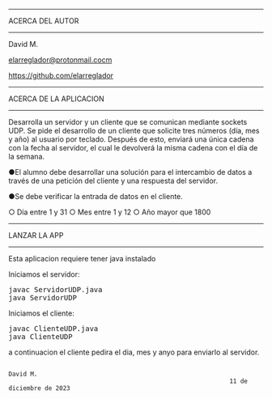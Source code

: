 ************************************
ACERCA DEL AUTOR
************************************

David M.

elarreglador@protonmail.cocm

https://github.com/elarreglador


************************************
ACERCA DE LA APLICACION
************************************
Desarrolla un servidor y un cliente que se comunican mediante sockets UDP.
Se pide el desarrollo de un cliente que solicite tres números (día, mes y año) al usuario
por teclado. Después de esto, enviará una única cadena con la fecha al servidor, el cual le devolverá
la misma cadena con el día de la semana.

●El alumno debe desarrollar una solución para el intercambio de datos a través de una
petición del cliente y una respuesta del servidor.

●Se debe verificar la entrada de datos en el cliente.

   ○ Día entre 1 y 31
   ○ Mes entre 1 y 12
   ○ Año mayor que 1800


************************************
LANZAR LA APP 
************************************

Esta aplicacion requiere tener java instalado

Iniciamos el servidor:
<pre>
javac ServidorUDP.java 
java ServidorUDP
</pre>

Iniciamos el cliente:
<pre>
javac ClienteUDP.java
java ClienteUDP
</pre>

a continuacion el cliente pedira el dia, mes y anyo para enviarlo al servidor.


                                                                                David M.
                                                                 11 de diciembre de 2023


